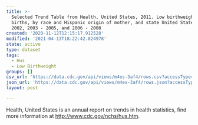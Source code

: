 ```yaml
---
title: >-
  Selected Trend Table from Health, United States, 2011. Low birthweight live
  births, by race and Hispanic origin of mother, and state United States, 2000 -
  2002, 2003 - 2005, and 2006 - 2008
created: '2020-11-12T12:15:17.912528'
modified: '2021-04-13T18:22:42.824978'
state: active
type: dataset
tags:
  - Hus
  - Low Birthweight
groups: []
csv_url: 'https://data.cdc.gov/api/views/m4es-3af4/rows.csv?accessType=DOWNLOAD'
json_url: 'https://data.cdc.gov/api/views/m4es-3af4/rows.json?accessType=DOWNLOAD'
layout: post

---
```

Health, United States is an annual report on trends in health statistics, find more information at http://www.cdc.gov/nchs/hus.htm.
